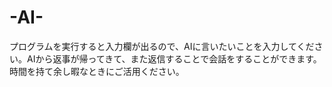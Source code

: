# -AI-
 プログラムを実行すると入力欄が出るので、AIに言いたいことを入力してください。AIから返事が帰ってきて、また返信することで会話をすることができます。時間を持て余し暇なときにご活用ください。
